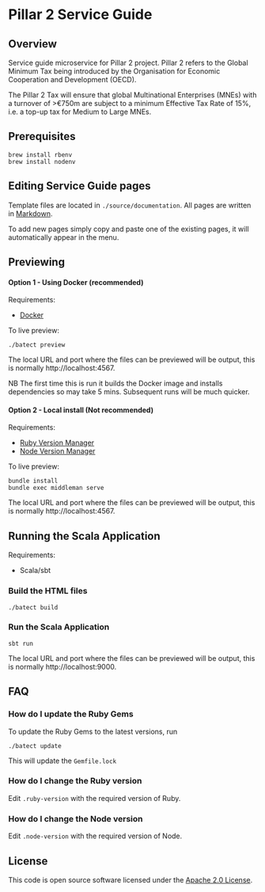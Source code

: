 # Pillar 2 Service Guide

## Overview

Service guide microservice for Pillar 2 project. Pillar 2 refers to the Global Minimum Tax being introduced by the Organisation for Economic Cooperation and Development (OECD).

The Pillar 2 Tax will ensure that global Multinational Enterprises (MNEs) with a turnover of >€750m are subject to a minimum Effective Tax Rate of 15%, i.e. a top-up tax for Medium to Large MNEs.

## Prerequisites
```shell
brew install rbenv
brew install nodenv
```

## Editing Service Guide pages

Template files are located in `./source/documentation`. All pages are written in [Markdown](https://en.wikipedia.org/wiki/Markdown).

To add new pages simply copy and paste one of the existing pages, it will automatically appear in the menu.


## Previewing

#### Option 1 - Using Docker (recommended)

Requirements:
* [Docker](https://www.docker.com/)

To live preview:
```shell
./batect preview
```
The local URL and port where the files can be previewed will be output, this is normally http://localhost:4567.

NB The first time this is run it builds the Docker image and installs dependencies so may take 5 mins.
Subsequent runs will be much quicker.

#### Option 2 - Local install (Not recommended)

Requirements:
* [Ruby Version Manager][rbenv]
* [Node Version Manager][nodenv]

To live preview:
```shell
bundle install
bundle exec middleman serve
```
The local URL and port where the files can be previewed will be output, this is normally http://localhost:4567.

## Running the Scala Application

Requirements:
* Scala/sbt

### Build the HTML files
```shell
./batect build
```

### Run the Scala Application
```shell
sbt run
```

The local URL and port where the files can be previewed will be output, this is normally http://localhost:9000.


## FAQ

### How do I update the Ruby Gems
To update the Ruby Gems to the latest versions, run
```shell
./batect update
```
This will update the `Gemfile.lock`

### How do I change the Ruby version
Edit `.ruby-version` with the required version of Ruby.

### How do I change the Node version
Edit `.node-version` with the required version of Node.

## License
This code is open source software licensed under the [Apache 2.0 License]("http://www.apache.org/licenses/LICENSE-2.0.html").


[rbenv]: https://github.com/rbenv/rbenv
[nodenv]: https://github.com/nodenv/nodenv
